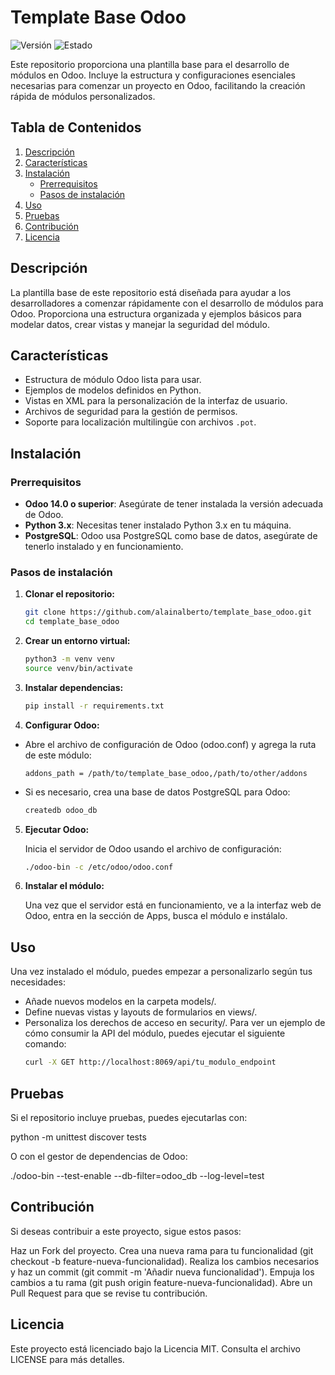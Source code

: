 # Template Base Odoo

![Versión](https://img.shields.io/badge/version-1.0-blue) ![Estado](https://img.shields.io/badge/status-en%20desarrollo-yellow)

Este repositorio proporciona una plantilla base para el desarrollo de módulos en Odoo. Incluye la estructura y configuraciones esenciales necesarias para comenzar un proyecto en Odoo, facilitando la creación rápida de módulos personalizados.

## Tabla de Contenidos

1. [Descripción](#descripción)
2. [Características](#características)
3. [Instalación](#instalación)
   - [Prerrequisitos](#prerrequisitos)
   - [Pasos de instalación](#pasos-de-instalación)
4. [Uso](#uso)
5. [Pruebas](#pruebas)
6. [Contribución](#contribución)
7. [Licencia](#licencia)

## Descripción

La plantilla base de este repositorio está diseñada para ayudar a los desarrolladores a comenzar rápidamente con el desarrollo de módulos para Odoo. Proporciona una estructura organizada y ejemplos básicos para modelar datos, crear vistas y manejar la seguridad del módulo.

## Características

- Estructura de módulo Odoo lista para usar.
- Ejemplos de modelos definidos en Python.
- Vistas en XML para la personalización de la interfaz de usuario.
- Archivos de seguridad para la gestión de permisos.
- Soporte para localización multilingüe con archivos `.pot`.

## Instalación

### Prerrequisitos

- **Odoo 14.0 o superior**: Asegúrate de tener instalada la versión adecuada de Odoo.
- **Python 3.x**: Necesitas tener instalado Python 3.x en tu máquina.
- **PostgreSQL**: Odoo usa PostgreSQL como base de datos, asegúrate de tenerlo instalado y en funcionamiento.

### Pasos de instalación

1. **Clonar el repositorio:**
   ```bash
   git clone https://github.com/alainalberto/template_base_odoo.git
   cd template_base_odoo

2. **Crear un entorno virtual:**
   ```bash
   python3 -m venv venv
   source venv/bin/activate
   
3. **Instalar dependencias:**
   ```bash
   pip install -r requirements.txt
   
4. **Configurar Odoo:**

  - Abre el archivo de configuración de Odoo (odoo.conf) y agrega la ruta de este módulo:
    ```plaintext
    addons_path = /path/to/template_base_odoo,/path/to/other/addons

 - Si es necesario, crea una base de datos PostgreSQL para Odoo:
   ```bash
   createdb odoo_db

5. **Ejecutar Odoo:**

   Inicia el servidor de Odoo usando el archivo de configuración:

   ```bash
   ./odoo-bin -c /etc/odoo/odoo.conf

6. **Instalar el módulo:**

   Una vez que el servidor está en funcionamiento, ve a la interfaz web de Odoo, entra en la sección de Apps, busca el módulo e instálalo.

## Uso
Una vez instalado el módulo, puedes empezar a personalizarlo según tus necesidades:

- Añade nuevos modelos en la carpeta models/.
- Define nuevas vistas y layouts de formularios en views/.
- Personaliza los derechos de acceso en security/.
 Para ver un ejemplo de cómo consumir la API del módulo, puedes ejecutar el siguiente comando:
  ```bash
  curl -X GET http://localhost:8069/api/tu_modulo_endpoint

## Pruebas
Si el repositorio incluye pruebas, puedes ejecutarlas con:
    
   python -m unittest discover tests

O con el gestor de dependencias de Odoo:
  
  ./odoo-bin --test-enable --db-filter=odoo_db --log-level=test

## Contribución 
 Si deseas contribuir a este proyecto, sigue estos pasos:

Haz un Fork del proyecto.
Crea una nueva rama para tu funcionalidad (git checkout -b feature-nueva-funcionalidad).
Realiza los cambios necesarios y haz un commit (git commit -m 'Añadir nueva funcionalidad').
Empuja los cambios a tu rama (git push origin feature-nueva-funcionalidad).
Abre un Pull Request para que se revise tu contribución.

## Licencia
Este proyecto está licenciado bajo la Licencia MIT. Consulta el archivo LICENSE para más detalles. 
